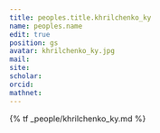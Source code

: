 ```yaml
---
title: peoples.title.khrilchenko_ky
name: peoples.name
edit: true
position: gs
avatar: khrilchenko_ky.jpg
mail:
site:
scholar:
orcid:
mathnet:
---
```


{% tf _people/khrilchenko_ky.md %}
